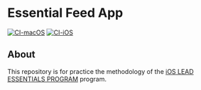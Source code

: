# Essential Feed App

[![CI-macOS](https://github.com/OscarSantosGH/EssentialFeed/actions/workflows/CI-macOS.yml/badge.svg)](https://github.com/OscarSantosGH/EssentialFeed/actions/workflows/CI-macOS.yml)
[![CI-iOS](https://github.com/OscarSantosGH/EssentialFeed/actions/workflows/CI-iOS.yml/badge.svg)](https://github.com/OscarSantosGH/EssentialFeed/actions/workflows/CI-iOS.yml)

## About

This repository is for practice the methodology of the [iOS LEAD ESSENTIALS PROGRAM](https://iosacademy.essentialdeveloper.com/p/ios-lead-essentials/) program.
